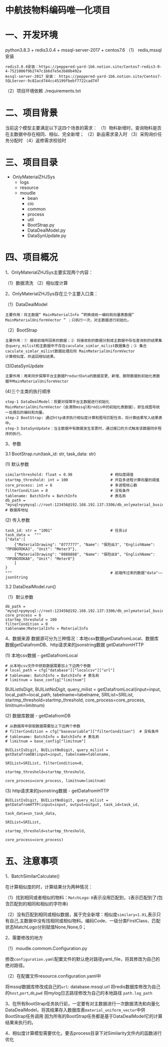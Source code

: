 # 中航技物料编码唯一化项目
# 一、开发环境
python3.8.3 + redis3.0.4 + mssql-server-2017 + centos7.6
（1） redis,mssql安装

    redis3.0.4安装：https://peppered-yard-1b6.notion.site/Centos7-redis3-0-4-7521006f9b2747c1b6d7e5e3b88b492a
    mssql-server-2017 安装： https://peppered-yard-1b6.notion.site/Centos7-SQLServer-9c82acd744cc45199fbebf7722cad74f

（2）项目环境依赖 ./requirements.txt

# 二、项目背景
当前这个模型主要满足以下这四个场景的需求：
    （1）物料新增时，查询物料是否在主数据中存在相同、相似、完全新增；
    （2）新品需求录入时
    （3）采购询价任务分配时
    （4）返修需求校验时
    
# 三、项目目录
- OnlyMaterialZHJSys
    - logs
    - resource
    - moudle
        - bean
        - cio
        - common
        - process
        - util
        - BootStrap.py
        - DataDealModel.py
        - DataSynUpdate.py
        
# 四、项目概况
1、OnlyMaterialZHJSys主要实现两个内容：

（1）数据清洗 （2）相似度计算

2、OnlyMaterialZHJSys存在三个主要入口类：

（1）DataDealModel
    
    主要作用：将主数据“ MainMaterialInfo ”转换成统一编码和向量表数据“ MainMaterialUniformVector ” ；只执行一次，对主数据进行初始化。
（2）BootStrap
 
    主要作用：① 接收前端传回来的数据；② 将接收到的数据分割成主数据中存在查询到的结果集合query_milist和主数据中不存在caculate_simlar_milist数据集合；③ 集合caculate_simlar_milist数据处理后同 MainMaterialUniformVector
    计算相似度，并返回相似结果。
 (3)DataSynUpdate
    
    主要作用：用来同步保障平台主数据ProductData的数据变更、新增、删除数据到初始化表数据中MainMaterialUniformVector
 (4)三个主类的执行顺序
 
    step-1 DataDealModel：现要对保障平台主数据进行初始化MainMaterialUniformVector（会清除mssql和redis中的初始化表数据），即生成图号统一处理后的编码和向量。
    step-2 BootStrap: 通过http请求执行相似度计算和图号匹配任务，将计算结果写入结果表中。
    step-3 DataSynUpdate：当主数据中有数据发生变更时，通过接口的方式触发该数据同步程序的执行。
3、参数

3.1 BootStrap.run(task_id: str, task_data: str)

(1) 默认参数

    similarthreshold: float = 0.98                 # 相似度阈值
    startmp_threshold: int = 100                   # 开启多进程计算向量的阈值
    core_process: int = 6                          # 多进程核心数
    filterCondition = 0                            # 没有条件
    tablename: BatchInfo = BatchInfo               # 表名称
    db_path = "mysql+pymysql://root:123456@192.168.192.137:3306/db_onlymaterial_businessflow"  # 数据库地址
(2) 传入参数
    
    task_id: str = "1001"                          # 任务id
    task_data =  """
    {"data":[
        {"MaterialDrawing": "0777777", "Name": "保险丝3", "EnglishName": "ПРОВОЛОКА3", "Unit": "Meter3"},
        {"MaterialDrawing": "0888888", "Name": "保险丝8", "EnglishName": "ПРОВОЛОКА8", "Unit": "Meter8"}
        ]
    }
    """                                            # 前端传过来的数据"data"——jsonString
3.2 DataDealModel.run()

（1）默认参数
    
    db_path = "mysql+pymysql://root:123456@192.168.192.137:3306/db_onlymaterial_businessflow"
    core_process = 6
    startmp_threshold = 100
    filterCondition = 0
    tablename:MaterialInfo = MaterialInfo
    
4、数据来源
数据源可分为三种情况：本地csv数据getDatafromLocal、数据库数据getDatafromDB、http请求来的jsonstring数据 getDatafromHTTP
 
 (1) 本地csv数据 - getDatafromLocal
    
    # 从本地csv文件中获取数据需要加上下边两个参数
    # local_path = cfg["database"]["localcsv"]["url"]
    # tablename: BatchInfo = BatchInfo # 表名称
    # limitnum = base_config["limitnum"]

 BUIListIsDigit, BUIListNoDigit, query_milist = getDatafromLocal(input=input, local_path=local_path,
                                                                    tabelname=tabelname, SRIList=SRIList,
                                                                    startmp_threshold=startmp_threshold,
                                                                    core_process=core_process, limitnum=limitnum)

 (2) 数据库数据 - getDatafromDB
 
    # 从数据库中获取数据需要加上下边两个参数
    # filterCondition = cfg["basevariable"]["filterCondition"]  # 没有条件
    # tablename: BatchInfo = BatchInfo # 表名称
    # limitnum = base_config["limitnum"]

    BUIListIsDigit, BUIListNoDigit, query_milist = getDatafromDB(input=input, tabelname=tablename,
                                                                 SRIList=SRIList, filterCondition=0,
                                                                 startmp_threshold=startmp_threshold,
                                                                 core_process=core_process, limitnum=limitnum)
 (3) http请求来的jsonstring数据 - getDatafromHTTP
 
    BUIListIsDigit, BUIListNoDigit, query_milist = getDatafromHTTP(input=input, output=output, task_id=task_id,
                                                                   task_data=un_task_data,
                                                                   SRIList=SRIList,
                                                                   startmp_threshold=startmp_threshold,
                                                                   core_process=core_process)
# 五、注意事项
1、BatchSimilarCalculate()

在计算相似度的时，计算结果分为两种情况：

（1）找到相同或者相似的物料：`MatchLogo`: `0`表示没用匹配到，`1`表示匹配到了(包含匹配到的相同和相似的字符串)

（2）没有匹配到相同或相似数据，属于完全新增：相似度`similary=1.01`,表示只有自己,主数据中没有找相同或相似物料。编码Code、一级分类FirstClass、匹配状态MatchLogo分别赋值None,None,0；

2、需要修改的地方

（1）moudle.commom.Configuration.py

修改`configuration.yaml`配置文件的默认绝对路径yaml_file，将其修改为自己的绝对路径。

（2）在配置文件resource.configuration.yaml中

将mssql数据库修改成自己的`url`: database.mssql.url
将redis数据库修改为自己的`host`,`port`,`db`,`pwd`
将mylog日志路径修改为自己的本地路径 `path.log_path`

3、在所有BootStrap任务执行前，一定要有对主数据进行一次数据清洗和向量化DataDealModel，将其结果存入数据库表`material_uniform_vector`中供BootStrap任务调用
    因为所有的BootStrap任务都是基于DataDealModel它的计算结果来执行的。
    
    
4、相似度计算模型需要优化，要去process目录下对Similarity文件内的函数进行优化